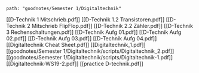 ```expander
path: "goodnotes/Semester 1/Digitaltechnik"
```
[[D-Technik 1 Mitschrieb.pdf]]
[[D-Technik 1.2 Transistoren.pdf]]
[[D-Technik 2 Mitschrieb FlipFlop.pdf]]
[[D-Technik 2.2 Zähler.pdf]]
[[D-Technik 3 Rechenschaltungen.pdf]]
[[D-Technik Aufg 01.pdf]]
[[D-Technik Aufg 02.pdf]]
[[D-Technik Aufg 03.pdf]]
[[D-Technik Aufg 04.pdf]]
[[Digitaltechnik Cheat Sheet.pdf]]
[[Digitaltechnik_1.pdf]]
[[goodnotes/Semester 1/Digitaltechnik/scripts/Digitaltechnik_2.pdf]]
[[goodnotes/Semester 1/Digitaltechnik/scripts/Digitaltechnik-1.pdf]]
[[Digitaltechnik-WS19-2.pdf]]
[[practice D-technik.pdf]]
